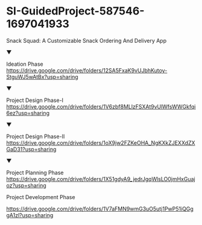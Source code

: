 # SI-GuidedProject-587546-1697041933

Snack Squad: A Customizable Snack Ordering And Delivery App

▼

Ideation Phase
https://drive.google.com/drive/folders/12SA5FxaK9vUJbhKutoy-StguWJ5wAtBx?usp=sharing

▼

Project Design Phase-I
https://drive.google.com/drive/folders/1V6zbf8MLlzFSXAt9vUlWfsWWGkfqi6ez?usp=sharing

▼

Project Design Phase-II
https://drive.google.com/drive/folders/1oX9jw2FZKeOHA_NgKXkZJEXXdZXGaD31?usp=sharing

▼

Project Planning Phase
https://drive.google.com/drive/folders/1X51gdyA9_jedrJgqWlsLO0jmHxGuajoz?usp=sharing

Project Development Phase

https://drive.google.com/drive/folders/1V7aFMN9wmG3uO5utj1PwP51iQGggA1zl?usp=sharing

